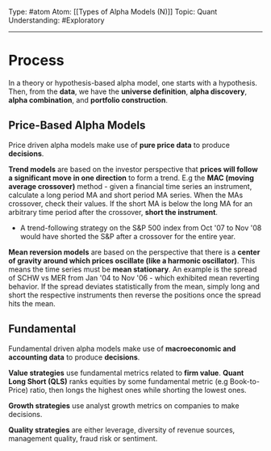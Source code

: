 Type: #atom
Atom: [[Types of Alpha Models (N)]]
Topic: Quant
Understanding: #Exploratory 

----
# Process

In a theory or hypothesis-based alpha model, one starts with a hypothesis. Then, from the **data**, we have the **universe definition**, **alpha discovery**, **alpha combination**, and **portfolio construction**.

## Price-Based Alpha Models

Price driven alpha models make use of **pure price data** to produce **decisions**.

**Trend models** are based on the investor perspective that **prices will follow a significant move in one direction** to form a trend. E.g the **MAC (moving average crossover)** method - given a financial time series an instrument, calculate a long period MA and short period MA series. When the MAs crossover, check their values. If the short MA is below the long MA for an arbitrary time period after the crossover, **short the instrument**. 

* A trend-following strategy on the S&P 500 index from Oct '07 to Nov '08 would have shorted the S&P after a crossover for the entire year.

**Mean reversion models** are based on the perspective that there is a **center of gravity around which prices oscillate (like a harmonic oscillator)**. This means the time series must be **mean stationary**. An example is the spread of SCHW vs MER from Jan '04 to Nov '06 - which exhibited mean reverting behavior. If the spread deviates statistically from the mean, simply long and short the respective instruments then reverse the positions once the spread hits the mean.

## Fundamental 

Fundamental driven alpha models make use of **macroeconomic and accounting data** to produce **decisions**.

**Value strategies** use fundamental metrics related to **firm value**. **Quant Long Short (QLS)** ranks equities by some fundamental metric (e.g Book-to-Price) ratio, then longs the highest ones while shorting the lowest ones.

**Growth strategies** use analyst growth metrics on companies to make decisions.

**Quality strategies** are either leverage, diversity of revenue sources, management quality, fraud risk or sentiment.
